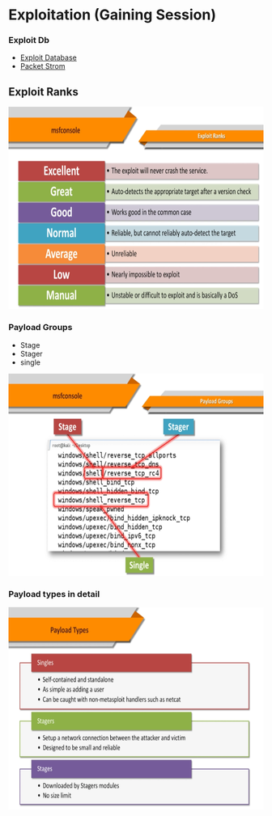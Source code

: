 # Exploitation (Gaining Session)

### Exploit Db
 - [Exploit Database](https://www.exploit-db.com/)
 - [Packet Strom](https://packetstormsecurity.com/)
 
 ## Exploit Ranks
 <img src="https://raw.githubusercontent.com/b-khan7276/CEH/main/Screenshot%20from%202022-03-26%2006-27-38.png" height="400"/>
 

### Payload Groups
- Stage
- Stager
- single

 <img src="https://raw.githubusercontent.com/b-khan7276/CEH/main/Screenshot%20from%202022-03-26%2006-32-45.png" height="400"/>
 
### Payload types in detail

 <img src="https://raw.githubusercontent.com/b-khan7276/CEH/cb50be85f22fd15c986a04105eeb5636f653dad7/Screenshot%20from%202022-03-26%2006-36-48.png" height="400"/>
